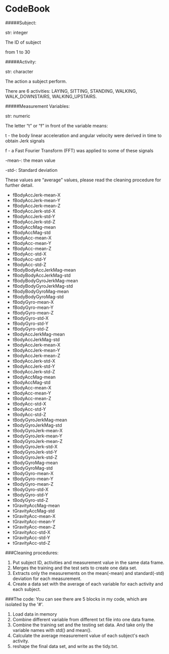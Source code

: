 CodeBook
=======


#####Subject:

str: integer

The ID of subject

from 1 to 30


#####Activity:

str: character

The action a subject perform.

There are 6 activities: LAYING, SITTING, STANDING, WALKING, WALK_DOWNSTAIRS, WALKING_UPSTAIRS.


#####Measurement Variables:

str: numeric

The letter “t” or “f” in front of the variable means:

t - the body linear acceleration and angular velocity were derived in time to obtain Jerk signals

f - a Fast Fourier Transform (FFT) was applied to some of these signals

-mean-: the mean value

-std-: Standard deviation

These values are “average” values, please read the cleaning procedure for further detail.

* fBodyAccJerk-mean-X
* fBodyAccJerk-mean-Y
* fBodyAccJerk-mean-Z
* fBodyAccJerk-std-X
* fBodyAccJerk-std-Y
* fBodyAccJerk-std-Z
* fBodyAccMag-mean
* fBodyAccMag-std
* fBodyAcc-mean-X
* fBodyAcc-mean-Y
* fBodyAcc-mean-Z
* fBodyAcc-std-X
* fBodyAcc-std-Y
* fBodyAcc-std-Z
* fBodyBodyAccJerkMag-mean
* fBodyBodyAccJerkMag-std
* fBodyBodyGyroJerkMag-mean
* fBodyBodyGyroJerkMag-std
* fBodyBodyGyroMag-mean
* fBodyBodyGyroMag-std
* fBodyGyro-mean-X
* fBodyGyro-mean-Y
* fBodyGyro-mean-Z
* fBodyGyro-std-X
* fBodyGyro-std-Y
* fBodyGyro-std-Z
* tBodyAccJerkMag-mean
* tBodyAccJerkMag-std
* tBodyAccJerk-mean-X
* tBodyAccJerk-mean-Y
* tBodyAccJerk-mean-Z
* tBodyAccJerk-std-X
* tBodyAccJerk-std-Y
* tBodyAccJerk-std-Z
* tBodyAccMag-mean
* tBodyAccMag-std
* tBodyAcc-mean-X
* tBodyAcc-mean-Y
* tBodyAcc-mean-Z
* tBodyAcc-std-X
* tBodyAcc-std-Y
* tBodyAcc-std-Z
* tBodyGyroJerkMag-mean
* tBodyGyroJerkMag-std
* tBodyGyroJerk-mean-X
* tBodyGyroJerk-mean-Y
* tBodyGyroJerk-mean-Z
* tBodyGyroJerk-std-X
* tBodyGyroJerk-std-Y
* tBodyGyroJerk-std-Z
* tBodyGyroMag-mean
* tBodyGyroMag-std
* tBodyGyro-mean-X
* tBodyGyro-mean-Y
* tBodyGyro-mean-Z
* tBodyGyro-std-X
* tBodyGyro-std-Y
* tBodyGyro-std-Z
* tGravityAccMag-mean
* tGravityAccMag-std
* tGravityAcc-mean-X
* tGravityAcc-mean-Y
* tGravityAcc-mean-Z
* tGravityAcc-std-X
* tGravityAcc-std-Y
* tGravityAcc-std-Z



###Cleaning procedures:
1. Put subject ID, activities and measurement value in the same data frame.
2. Merges the training and the test sets to create one data set. 
3. Extracts only the measurements on the mean(-mean) and standard(-std) deviation for each measurement. 
4. Create a data set with the average of each variable for each activity and each subject. 


###The code: 
You can see there are 5 blocks in my code, which are isolated by the '#'.
1. Load data in memory
2. Combine different variable from different txt file into one data frame.
3. Combine the training set and the testing set data. And take only the variable names with std() and mean().
4. Calculate the average measurement value of each subject's each activity.
5. reshape the final data set, and write as the tidy.txt.
